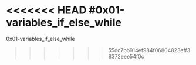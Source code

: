 <<<<<<< HEAD
#0x01-variables_if_else_while
=======
0x01-variables_if_else_while
>>>>>>> 55dc7bb914ef984f06804823eff38372eee54f0c
